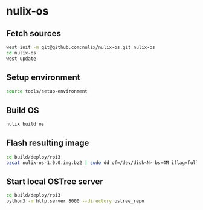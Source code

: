 # nulix-os

## Fetch sources

```sh
west init -m git@github.com:nulix/nulix-os.git nulix-os
cd nulix-os
west update
```

## Setup environment

```sh
source tools/setup-environment
```

## Build OS

```sh
nulix build os
```

## Flash resulting image

```sh
cd build/deploy/rpi3
bzcat nulix-os-1.0.0.img.bz2 | sudo dd of=/dev/disk<N> bs=4M iflag=fullblock oflag=direct status=progress
```

## Start local OSTree server

```sh
cd build/deploy/rpi3
python3 -m http.server 8000 --directory ostree_repo
```

